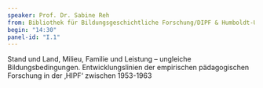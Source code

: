 ```yaml
---
speaker: Prof. Dr. Sabine Reh
from: Bibliothek für Bildungsgeschichtliche Forschung/DIPF & Humboldt-Universität zu Berlin
begin: "14:30"
panel-id: "I.1"
---
```


Stand und Land, Milieu, Familie und Leistung – ungleiche Bildungsbedingungen. Entwicklungslinien der empirischen pädagogischen Forschung in der ‚HIPF‘ zwischen 1953-1963
